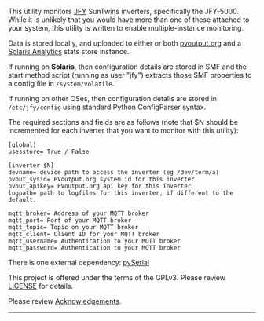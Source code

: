 
This utility monitors [JFY][JFY home] SunTwins inverters, specifically
the JFY-5000. While it is unlikely that you would have more than one of
these attached to your system, this utility is written to enable
multiple-instance monitoring.

Data is stored locally, and uploaded to either or both
[pvoutput.org][pvoutput.org] and a
[Solaris Analytics][Solaris Analytics] stats store instance.

If running on **Solaris**, then configuration details are stored in SMF
and the start method script (running as user "jfy") extracts those
SMF properties to a config file in `/system/volatile`.

If running on other OSes, then configuration details are stored in
`/etc/jfy/config` using standard Python ConfigParser syntax.


The required sections and fields are as follows (note that $N should
be incremented for each inverter that you want to monitor with this
utility):

    [global]
    usesstore= True / False

    [inverter-$N]
    devname= device path to access the inverter (eg /dev/term/a)
    pvout_sysid= PVoutput.org system id for this inverter
    pvout_apikey= PVoutput.org api key for this inverter
    logpath= path to logfiles for this inverter, if different to the default.

    mqtt_broker= Address of your MQTT broker
    mqtt_port= Port of your MQTT broker
    mqtt_topic= Topic on your MQTT broker
    mqtt_client= Client ID for your MQTT broker
    mqtt_username= Authentication to your MQTT broker
    mqtt_password= Authentication to your MQTT broker


There is one external dependency: [pySerial][pySerial]

This project is offered under the terms of the GPLv3. Please review
[LICENSE][LICENSE] for details.

Please review [Acknowledgements][Acks].

----

  [JFY home]: http://jfytech.com.au
  [pvoutput.org]: https://pvoutput.org
  [Solaris Analytics]: https://blogs.oracle.com/jmcp/solaris-analytics%3a-an-overview
  [pySerial]: https://pypi.python.org/pypi/pyserial
  [LICENSE]: LICENSE.md
  [Acks]: Acknowledgements.md
